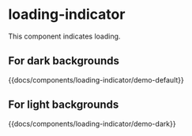 # loading-indicator

This component indicates loading.

## For dark backgrounds
{{docs/components/loading-indicator/demo-default}}

## For light backgrounds
{{docs/components/loading-indicator/demo-dark}}

